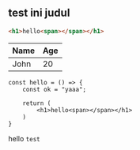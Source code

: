 
## test ini judul

```html
<h1>hello<span></span></h1>
```

| Name | Age |
|------|-----|
| John | 20  |

```tsx
const hello = () => {
    const ok = "yaaa";

    return (
        <h1>hello<span></span></h1>
    )
}
```

hello `test`
